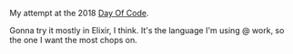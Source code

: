 My attempt at the 2018 [Day Of Code](https://adventofcode.com/2018).

Gonna try it mostly in Elixir, I think. It's the language I'm using @ work, so the one I want the most chops on.
